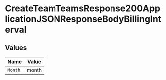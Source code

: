 # CreateTeamTeamsResponse200ApplicationJSONResponseBodyBillingInterval


## Values

| Name    | Value   |
| ------- | ------- |
| `Month` | month   |